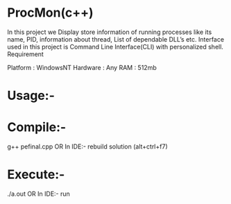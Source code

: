 # ProcMon(c++)

In this project we Display store information of running processes like its name, PID, information about thread, List of dependable DLL’s etc. Interface used in this project is Command Line Interface(CLI) with personalized shell.
Requirement

Platform : WindowsNT
Hardware : Any
RAM : 512mb
# Usage:-
# Compile:-
g++ pefinal.cpp
OR
In IDE:-
rebuild solution (alt+ctrl+f7)

# Execute:-
./a.out
 OR
 In IDE:-
 run 
      
